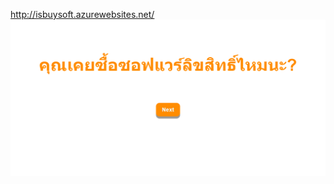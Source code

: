http://isbuysoft.azurewebsites.net/
![alt text](https://github.com/dogterbox/datafun/blob/master/datafun/buy_software_copyright_clf/site.png)
